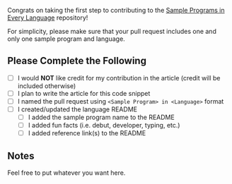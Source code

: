 Congrats on taking the first step to contributing to the [Sample Programs in Every Language](https://therenegadecoder.com/code/sample-programs-in-every-language/) repository!

For simplicity, please make sure that your pull request includes one and only one sample program and language.

## Please Complete the Following

- [ ] I would **NOT** like credit for my contribution in the article (credit will be included otherwise)
- [ ] I plan to write the article for this code snippet
- [ ] I named the pull request using `<Sample Program> in <Language>` format
- [ ] I created/updated the language README
  - [ ] I added the sample program name to the README
  - [ ] I added fun facts (i.e. debut, developer, typing, etc.)
  - [ ] I added reference link(s) to the README

## Notes

Feel free to put whatever you want here.

